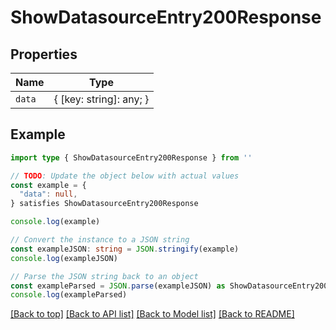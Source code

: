 
# ShowDatasourceEntry200Response


## Properties

Name | Type
------------ | -------------
`data` | { [key: string]: any; }

## Example

```typescript
import type { ShowDatasourceEntry200Response } from ''

// TODO: Update the object below with actual values
const example = {
  "data": null,
} satisfies ShowDatasourceEntry200Response

console.log(example)

// Convert the instance to a JSON string
const exampleJSON: string = JSON.stringify(example)
console.log(exampleJSON)

// Parse the JSON string back to an object
const exampleParsed = JSON.parse(exampleJSON) as ShowDatasourceEntry200Response
console.log(exampleParsed)
```

[[Back to top]](#) [[Back to API list]](../README.md#api-endpoints) [[Back to Model list]](../README.md#models) [[Back to README]](../README.md)


